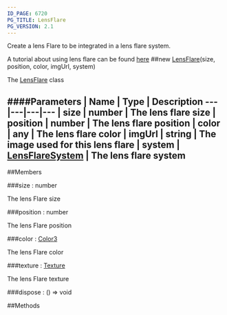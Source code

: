 ```yaml
---
ID_PAGE: 6720
PG_TITLE: LensFlare
PG_VERSION: 2.1
---
```


Create a lens Flare to be integrated in a lens flare system.

A tutorial about using lens flare can be found [here](https://github.com/BabylonJS/Babylon.js/wiki/How-to-use-lens-flares)
##new [LensFlare](page.php?p=6720)(size, position, color, imgUrl, system)



The [LensFlare](page.php?p=6720) class




####Parameters
 | Name | Type | Description
---|---|---|---
 | size | number | The lens flare size
 | position | number | The lens flare position
 | color | any | The lens flare color
 | imgUrl | string | The image used for this lens flare
 | system | [LensFlareSystem](page.php?p=6721) | The lens flare system
---

##Members

###size : number




The lens Flare size



###position : number




The lens Flare position



###color : [Color3](page.php?p=6748)




The lens Flare color



###texture : [Texture](page.php?p=6733)




The lens Flare texture



###dispose : () =&gt; void




##Methods
